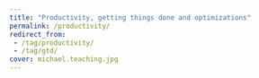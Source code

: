 ```yaml
---
title: "Productivity, getting things done and optimizations"
permalink: /productivity/
redirect_from:
 - /tag/productivity/
 - /tag/gtd/
cover: michael.teaching.jpg
---
```

